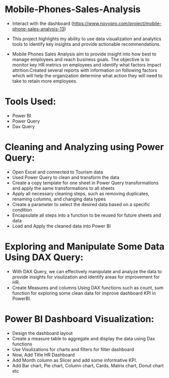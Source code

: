 # Mobile-Phones-Sales-Analysis
- Interact with the dashboard (https://www.novypro.com/project/mobile-phone-sales-analysis-13)
- This project highlights my ability to use data visualization and analytics tools to identify key insights and provide actionable recommendations.

- Mobile Phones Sales Analysis aim to provide insight into how best to manage employees and reach business goals. The objective is to monitor key HR metrics on employees and identify what factors impact attrition.Created several reports with information on following factors which will help the organization determine what action they will need to take to retain more employees.

# Tools Used:
- Power BI
- Power Query
- Dax Query

# Cleaning and Analyzing using Power Query:
- Open Excel and connected to Tourism data
- Used Power Query to clean and transform the data
- Create a copy template for one sheet in Power Query transformations and apply the same transformations to all sheets
- Apply all necessary cleaning steps, such as removing duplicates, renaming columns, and changing data types
- Create a parameter to select the desired data based on a specific condition
- Encapsulate all steps into a function to be reused for future sheets and data
- Load and Apply the cleaned data into Power BI


# Exploring and Manipulate Some Data Using DAX Query:
- With DAX Query, we can effectively manipulate and analyze the data to provide insights for visulization and identify areas for improvement for HR.
- Create Measures and columns Using DAX functions such as count, sum function for exploring some clean data for improve dashboard KPI in PowerBI.

# Power BI Dashboard Visualization:
- Design the dashboard layout
- Create a measure table to aggregate and display the data using Dax functions
- Use Visulizations for charts and filters for filter dashboard
- Now, Add Title HR Dashboard
- Add Month column as Slicer and add some informative KPI.
- Add Bar chart, Pie chart, Column chart, Cards, Matrix chart, Donut chart etc

